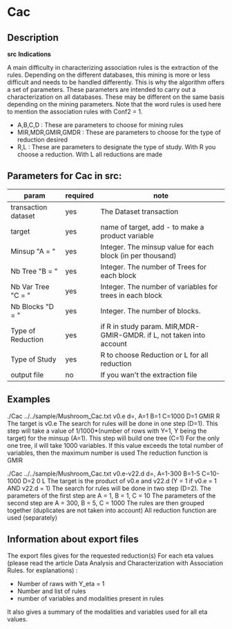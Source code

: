 # Cac

## Description 


**src**
**Indications** 

A main difficulty in characterizing association rules is the extraction of the rules. Depending on the different databases, this mining is more or less difficult and needs to be handled differently. This is why the algorithm offers a set of parameters. These parameters are intended to carry out a characterization on all databases. These may be different on the same basis depending on the mining parameters. Note that the word rules is used here to mention the association rules with Conf2 = 1.

* A,B,C,D : These are parameters to choose for mining rules
* MIR,MDR,GMIR,GMDR : These are parameters to choose for the type of reduction desired
* R,L : These are parameters to designate the type of study. With R you choose a reduction. With L all reductions are made



## Parameters for Cac in src:
|param|required|note|
|--------------------|--------|--------|
|    transaction dataset    |    yes    | The Dataset transaction  | 
|    target   |    yes    | name of target, add - to make a product variable |  
|    Minsup  "A = "   |    yes    | Integer. The minsup value for each block (in per thousand)  | 
|    Nb Tree "B = "   |    yes    | Integer. The number of Trees for each block | 
|    Nb Var Tree "C = "   	  |    yes    | Integer. The number of variables for trees in each block  | 
|    Nb Blocks "D = "   	  |    yes    | Integer. The number of blocks.  | 
|    Type of Reduction   |    yes    | if R in study param. MIR,MDR-GMIR-GMDR. if L, not taken into account | 
|    Type of Study   |    yes    | R to choose Reduction or L for all reduction   |
|    output file     |    no    |  If you wan't the extraction file | 



## Examples 

./Cac ../../sample/Mushroom_Cac.txt v0.e d=, A=1 B=1 C=1000 D=1 GMIR R 
The target is v0.e
The search for rules will be done in one step (D=1). 
This step will take a value of 1/1000*(number of rows with Y=1, Y being the target) for the minsup (A=1).
This step will build one tree (C=1)
For the only one tree, il will take 1000 variables. If this value exceeds the total number of variables, then the maximum number is used
The reduction function is GMIR


./Cac ../../sample/Mushroom_Cac.txt v0.e-v22.d d=, A=1-300 B=1-5 C=10-1000 D=2 0 L 
The target is the product of v0.e and v22.d (Y = 1 if v0.e = 1 AND v22.d = 1)
The search for rules will be done in two step (D=2).
The parameters of the first step are A = 1, B = 1, C = 10
The parameters of the second step are A = 300, B = 5, C = 1000
The rules are then grouped together (duplicates are not taken into account)
All reduction function are used (separately)


## Information about export files 

The export files gives for the requested reduction(s)
For each eta values (please read the article Data Analysis and Characterization with Association Rules. for explanations) :
* Number of raws with Y_eta = 1
* Number and list of rules 
* number of variables and modalities present in rules

It also gives a summary of the modalities and variables used for all eta values.